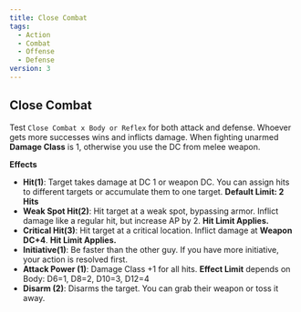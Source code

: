 ```yaml
---
title: Close Combat
tags:
  - Action
  - Combat
  - Offense
  - Defense
version: 3
---
```

## Close Combat

Test `Close Combat x Body or Reflex` for both attack and defense. Whoever gets more successes wins and inflicts damage. When fighting unarmed **Damage Class** is 1, otherwise you use the DC from melee weapon.

**Effects**

- **Hit(1)**: Target takes damage at DC 1 or weapon DC. You can assign hits to different targets or accumulate them to one target. **Default Limit: 2 Hits**
- **Weak Spot Hit(2)**: Hit target at a weak spot, bypassing armor. Inflict damage like a regular hit, but increase AP by 2. **Hit Limit Applies.**
- **Critical Hit(3)**: Hit target at a critical location. Inflict damage at  **Weapon DC+4**. **Hit Limit Applies.**
- **Initiative(1)**: Be faster than the other guy. If you have more initiative, your action is resolved first.
- **Attack Power (1)**: Damage Class +1 for all hits. **Effect Limit** depends on Body: D6=1, D8=2, D10=3, D12=4
- **Disarm (2)**: Disarms the target. You can grab their weapon or toss it away.
